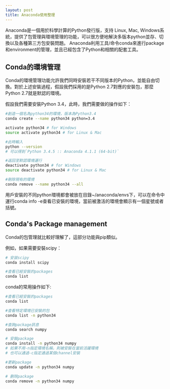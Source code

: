 ```yaml
---
layout: post
title: Anaconda使用整理
---
```




Anaconda是一個用於科學計算的Python發行版，支持 Linux, Mac, Windows系統，提供了包管理與環境管理的功能，可以很方便地解決多版本python並存、切換以及各種第三方包安裝問題。 Anaconda利用工具/命令conda來進行package和environment的管理，並且已經包含了Python和相關的配套工具。

<!-- more -->

## Conda的環境管理

Conda的環境管理功能允許我們同時安裝若干不同版本的Python，並能自由切換。對於上述安裝過程，假設我們採用的是Python 2.7對應的安裝包，那麼Python 2.7就是默認的環境。

假設我們需要安裝Python 3.4，此時，我們需要做的操作如下：

```bash
#創造一個名為python34的環境，版本為Python3.4
conda create --name python34 python=3.4

activate python34 # for Windows
source activate python34 # for Linux & Mac

#此時輸入
python --version
# 可以得到`Python 3.4.5 :: Anaconda 4.1.1 (64-bit)`

#返回至默認環境運行
deactivate python34 # for Windows
source deactivate python34 # for Linux & Mac

#刪除現有的環境
conda remove --name python34 --all
```

用戶安裝的不同python環境都會被放在目錄~/anaconda/envs下，可以在命令中運行conda info -e查看已安裝的環境，當前被激活的環境會顯示有一個星號或者括號。



## Conda's Package management

Conda的包管理就比較好理解了，這部分功能與pip類似。

例如，如果需要安裝scipy：

```bash
# 安装scipy
conda install scipy

#查看已經安裝的packages
conda list
```

conda的常用操作如下:

```bash
#查看已經安裝的packages
conda list

#查看特定環境已安裝的包
conda list -n python34

#查詢package訊息
conda search numpy

# 安裝package
conda install -n python34 numpy
# 如果不用-n指定環境名稱，則被安裝在當前活躍環境
# 也可以通過-c指定通過某個channel安裝

#更新package
conda update -n python34 numpy

# 删除package
conda remove -n python34 numpy
```